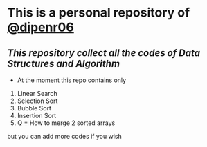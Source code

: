 # **This is a personal repository of [@dipenr06](https://github.com/dipenr06)**

## ***This repository collect all the codes of Data Structures and Algorithm***

- At the moment this repo contains only 
1. Linear Search 
2. Selection Sort
3. Bubble Sort
4. Insertion Sort
5. Q = How to merge 2 sorted arrays

but you can add more codes if you wish 
